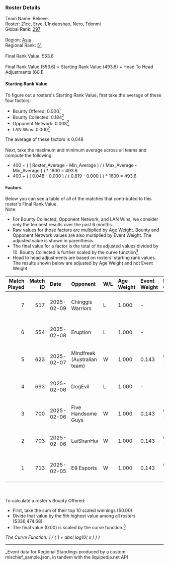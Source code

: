 ### Roster Details<br />
Team Name: Believe.<br />
Roster: 21cc, Erye, L1nxiaoshan, Nero, Tdonmi<br />
Global Rank: [297](../../standings_global_2025_03_01.md)<br />
<br />
Region: [Asia]( ../../standings_asia_2025_03_01.md)<br />
Regional Rank: [51]( ../../standings_asia_2025_03_01.md)<br />
<br />
Final Rank Value:  553.6<br />
<br />
Final Rank Value (553.6) = Starting Rank Value (493.6) + Head To Head Adjustments (60.1)<br />

#### Starting Rank Value<br />
To figure out a rosters's Starting Rank Value, first take the average of these four factors:<br />
- Bounty Offered: 0.000[<sup>1</sup>](#table2)
- Bounty Collected: 0.184[<sup>2</sup>](#table1)
- Opponent Network: 0.008[<sup>2</sup>](#table1)
- LAN Wins: 0.000[<sup>2</sup>](#table1)

The average of these factors is 0.048<br />
<br />
Next, take the maximum and minimum average across all teams and compute the following:<br />
- 400 + ( ( Roster_Average - Min_Average ) / ( Max_Average - Min_Average ) ) * 1600 = 493.6
- 400 + ( ( 0.048 - 0.000 ) / ( 0.819 - 0.000 ) ) * 1600 = 493.6


#### Factors<br />
Below you can see a table of all of the matches that contributed to this roster's Final Rank Value.<br />
Note:<br />

- For Bounty Collected, Opponent Network, and LAN Wins, we consider only the ten best results over the past 6 months.
- Raw values for those factors are multiplied by Age Weight. Bounty and Opponent Network values are also multiplied by Event Weight. The adjusted value is shown in parenthesis.
- The final value for a factor is the total of its adjusted values divided by 10. Bounty Collected is further scaled by the curve function[<sup>3</sup>](#curveFunction)
- Head to head adjustments are based on rosters' starting rank values. The results shown below are adjusted by Age Weight and not Event Weight
<span id="table1"></span><br />


| Match Played | Match ID | Date       | Opponent                    | W/L | Age Weight | Event Weight | Bounty Collected | Opponent Network | LAN Wins  | H2H Adj. | Roster                                |
| -: | -: | :- | :- | :- | :- | :- | :- | :- | :- | -: | :- |
|            7 |      517 | 2025-02-09 | Chinggis Warriors           | L   | 1.000      | -            | -                | -                | -         |    -3.31 | 21cc, Erye, L1nxiaoshan, Nero, Tdonmi |
|            6 |      554 | 2025-02-08 | Eruption                    | L   | 1.000      | -            | -                | -                | -         |    -3.19 | 21cc, Erye, L1nxiaoshan, Nero, Tdonmi |
|            5 |      623 | 2025-02-07 | Mindfreak (Australian team) | W   | 1.000      | 0.143        | 0.002 (0.000)    | 0.099 (0.014)    | 0 (0.000) |    21.60 | 21cc, Erye, L1nxiaoshan, Nero, Tdonmi |
|            4 |      693 | 2025-02-06 | DogEvil                     | L   | 1.000      | -            | -                | -                | -         |    -4.76 | 21cc, Erye, L1nxiaoshan, Nero, Tdonmi |
|            3 |      700 | 2025-02-06 | Five Handsome Guys          | W   | 1.000      | 0.143        | 0.001 (0.000)    | 0.177 (0.025)    | 0 (0.000) |    22.53 | 21cc, Erye, L1nxiaoshan, Nero, Tdonmi |
|            2 |      703 | 2025-02-06 | LaiShanHui                  | W   | 1.000      | 0.143        | 0.000 (0.000)    | 0.223 (0.032)    | 0 (0.000) |    11.23 | 21cc, Erye, L1nxiaoshan, Nero, Tdonmi |
|            1 |      713 | 2025-02-05 | E9 Esports                  | W   | 1.000      | 0.143        | 0.000 (0.000)    | 0.044 (0.006)    | 0 (0.000) |    15.96 | 21cc, Erye, L1nxiaoshan, Nero, Tdonmi |

<br />
<span id="table2"></span><br />
To calculate a roster's Bounty Offered:<br />

- First, take the sum of their top 10 scaled winnings ($0.00)
- Divide that value by the 5th highest value among all rosters ($336,474.68)
- The final value (0.00) is scaled by the curve function.[<sup>3</sup>](#curveFunction)

<span id="curveFunction"></span>_The Curve Function: 1 / ( 1 + abs( log10( x ) ) )_<br />

---
_Event data for Regional Standings produced by a custom mischief_sample.json, in tandem with the liquipedia.net API<br />
